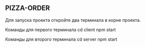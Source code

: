 ## PIZZA-ORDER 
Для запуска проекта откройте два терминала в корне проекта.

Команды для первого терминала
cd client
npm start 

Команды для второго терминала
cd server
npm start 